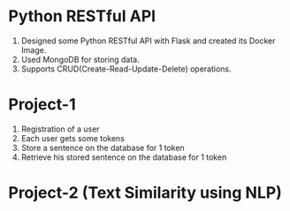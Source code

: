 # Python RESTful API

1. Designed some Python RESTful API with Flask and created its Docker Image. <br/>
2. Used MongoDB for storing data. <br/>
3. Supports CRUD(Create-Read-Update-Delete) operations. <br/>

# Project-1

1. Registration of a user <br/>
2. Each user gets some tokens <br/>
3. Store a sentence on the database for 1 token <br/>
4. Retrieve his stored sentence on the database for 1 token <br/>

# Project-2 (Text Similarity using NLP)

